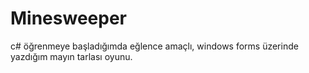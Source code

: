 # Minesweeper

c# öğrenmeye başladığımda eğlence amaçlı, windows forms üzerinde yazdığım mayın tarlası oyunu.
